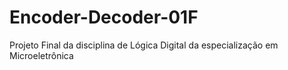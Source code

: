 # Encoder-Decoder-01F
Projeto Final da disciplina de Lógica Digital da especialização em Microeletrônica
